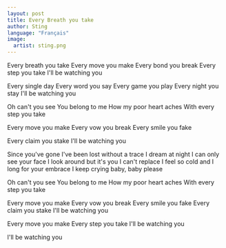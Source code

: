 ```yaml
---
layout: post
title: Every Breath you take
author: Sting
language: "Français"
image:
  artist: sting.png
---
```

Every breath you take
Every move you make
Every bond you break
Every step you take
I'll be watching you

Every single day
Every word you say
Every game you play
Every night you stay
I'll be watching you

Oh can't you see
You belong to me
How my poor heart aches
With every step you take

Every move you make
Every vow you break
Every smile you fake


Every claim you stake
I'll be watching you

Since you've gone I've been lost without a trace
I dream at night I can only see your face
I look around but it's you I can't replace
I feel so cold and I long for your embrace
I keep crying baby, baby please

Oh can't you see
You belong to me
How my poor heart aches
With every step you take

Every move you make
Every vow you break
Every smile you fake
Every claim you stake
I'll be watching you

Every move you make
Every step you take
I'll be watching you

I'll be watching you
